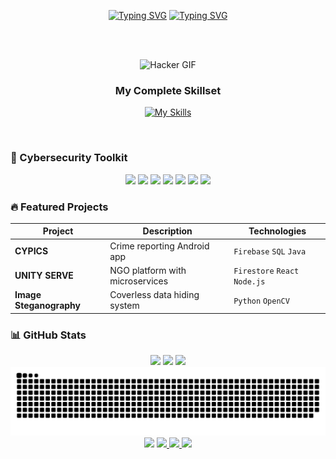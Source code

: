 <p align=center>
  <a href="https://git.io/typing-svg"><img src="https://readme-typing-svg.herokuapp.com?font=Jersey+15&size=90&pause=30000&color=6403F7&center=true&vCenter=true&random=false&width=750&height=200&lines=Hello++%F0%9F%91%8B%F0%9F%8F%BB+I'm+Vismaya" alt="Typing SVG" /></a>
<a href="https://git.io/typing-svg"><img src="https://readme-typing-svg.herokuapp.com?font=Jersey+15&size=50&pause=1000&color=6403F7&vCenter=true&random=false&width=500&separator=%3C&lines=Cybersecurity+Specialist%3CEthical+Hacker%3CFlutter+Developer%3CB.Tech+@+VIT+Bhopal%3CCodeVita+Rank+2828%3C314+Day+LeetCode+Streak" alt="Typing SVG" /></a>
</p>

<br><br> <!-- Added extra line breaks to push GIF down -->

<div align="center">
  <img width="40%" src="https://media.giphy.com/media/v1.Y2lkPTc5MGI3NjExcGJ1dGx5d3V5c2V3Z3NlZ3J0dGZ6bW1xYzB0d2l5b2V6bWJ6bGZ0eCZlcD12MV9pbnRlcm5hbF9naWZfYnlfaWQmY3Q9Zw/L8K62iTDkzGX6/giphy.gif" alt="Hacker GIF">
</div>

<div align="center">
  
### My Complete Skillset

[![My Skills](https://skillicons.dev/icons?i=python,java,cpp,dart,flutter,kotlin,html,css,js,react,nodejs,firebase,mysql,sql,github,figma,linux,kali,raspberrypi,aws,azure,postman,vscode,eclipse,androidstudio,bootstrap,matlab,blender,illustrator&perline=8)](https://github.com/vismaya2xx4)

</div>

<br clear="both">

### 🔐 Cybersecurity Toolkit
<p align="center">
  <img src="https://img.shields.io/badge/Kali_Linux-557C94?style=for-the-badge&logo=kali-linux&logoColor=white">
  <img src="https://img.shields.io/badge/Metasploit-000000?style=for-the-badge">
  <img src="https://img.shields.io/badge/Burp_Suite-000000?style=for-the-badge">
  <img src="https://img.shields.io/badge/Wireshark-1679A7?style=for-the-badge&logo=wireshark&logoColor=white">
  <img src="https://img.shields.io/badge/Nmap-FFFFFF?style=for-the-badge&logo=Nmap&logoColor=black">
  <img src="https://img.shields.io/badge/OWASP-000000?style=for-the-badge&logo=OWASP&logoColor=white">
  <img src="https://img.shields.io/badge/Cloudflare-F38020?style=for-the-badge&logo=Cloudflare&logoColor=white">
</p>

### 🔥 Featured Projects
<div align="center">
  
| Project | Description | Technologies |
|---------|-------------|--------------|
| **CYPICS** | Crime reporting Android app | `Firebase` `SQL` `Java` |
| **UNITY SERVE** | NGO platform with microservices | `Firestore` `React` `Node.js` |
| **Image Steganography** | Coverless data hiding system | `Python` `OpenCV` |

</div>

### 📊 GitHub Stats
<div align="center">
  <img height="180em" src="https://github-readme-stats.vercel.app/api?username=vismaya2xx4&show_icons=true&theme=radical&count_private=true">
  <img height="180em" src="https://github-readme-stats.vercel.app/api/top-langs/?username=vismaya2xx4&layout=compact&theme=radical">
  <img src="https://github-readme-streak-stats.herokuapp.com/?user=vismaya2xx4&theme=radical">
</div>

<div align="center">
  <img src="https://raw.githubusercontent.com/vismaya2xx4/vismaya2xx4/output/snake.svg" alt="Snake animation">
</div>

<div align="center">
  <img src="https://profile-counter.glitch.me/vismaya2xx4/count.svg?"  />
  
  <a href="https://www.linkedin.com/in/vismaya-vinod-20a01a252/">
    <img src="https://img.shields.io/badge/LinkedIn-0077B5?style=for-the-badge&logo=linkedin&logoColor=white">
  </a>
  <a href="mailto:vismayav2xx4@gmail.com">
    <img src="https://img.shields.io/badge/Gmail-D14836?style=for-the-badge&logo=gmail&logoColor=white">
  </a>
  <a href="https://leetcode.com/vismaya2xx4/">
    <img src="https://img.shields.io/badge/-LeetCode-FFA116?style=for-the-badge&logo=LeetCode&logoColor=black">
  </a>
</div>
